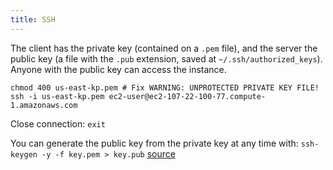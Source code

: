 ```yaml
---
title: SSH
---
```


The client has the private key (contained on a `.pem` file), and the server the public key (a file with the `.pub` extension, saved at `~/.ssh/authorized_keys`). Anyone with the public key can access the instance.

```shell
chmod 400 us-east-kp.pem # Fix WARNING: UNPROTECTED PRIVATE KEY FILE!
ssh -i us-east-kp.pem ec2-user@ec2-107-22-100-77.compute-1.amazonaws.com
```

Close connection: `exit`

You can generate the public key from the private key at any time with: `ssh-keygen -y -f key.pem > key.pub` [source](https://askubuntu.com/questions/46424/how-do-i-add-ssh-keys-to-authorized-keys-file#comment372754_46425)
